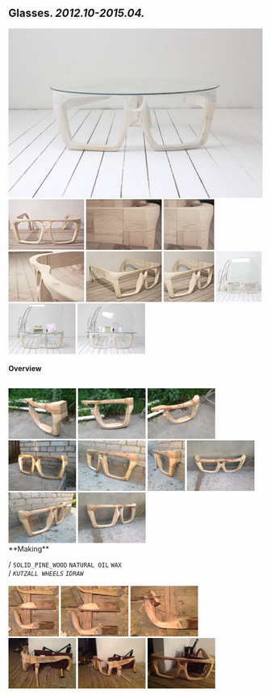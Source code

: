 
## Glasses. _2012.10-2015.04._  
![Glasses](/projects/Glasses/100.jpg)<a href="https://ewwgene.github.io/projects/Glasses/101.jpg"><img src="/projects/Glasses/101.jpg" height="100"></a> <a href="https://ewwgene.github.io/projects/Glasses/102.jpg"><img src="/projects/Glasses/102.jpg" height="100"></a> <a href="https://ewwgene.github.io/projects/Glasses/110.jpg"><img src="/projects/Glasses/110.jpg" height="100"></a> <a href="https://ewwgene.github.io/projects/Glasses/111.jpg"><img src="/projects/Glasses/111.jpg" height="100"></a> <a href="https://ewwgene.github.io/projects/Glasses/114.jpg"><img src="/projects/Glasses/114.jpg" height="100"></a> <a href="https://ewwgene.github.io/projects/Glasses/115.jpg"><img src="/projects/Glasses/115.jpg" height="100"></a> <a href="https://ewwgene.github.io/projects/Glasses/120.jpg"><img src="/projects/Glasses/120.jpg" height="100"></a> <a href="https://ewwgene.github.io/projects/Glasses/121.jpg"><img src="/projects/Glasses/121.jpg" height="100"></a> <a href="https://ewwgene.github.io/projects/Glasses/122.jpg"><img src="/projects/Glasses/122.jpg" height="100"></a> 
<br>  
**Overview**  
 
<br>
<a href="https://ewwgene.github.io/projects/Glasses/Making/309.jpg"><img src="/projects/Glasses/Making/309.jpg" height="100"></a> <a href="https://ewwgene.github.io/projects/Glasses/Making/310.jpg"><img src="/projects/Glasses/Making/310.jpg" height="100"></a> <a href="https://ewwgene.github.io/projects/Glasses/Making/311.jpg"><img src="/projects/Glasses/Making/311.jpg" height="100"></a> <a href="https://ewwgene.github.io/projects/Glasses/Making/320.jpg"><img src="/projects/Glasses/Making/320.jpg" height="100"></a> <a href="https://ewwgene.github.io/projects/Glasses/Making/322.jpg"><img src="/projects/Glasses/Making/322.jpg" height="100"></a> <a href="https://ewwgene.github.io/projects/Glasses/Making/323.jpg"><img src="/projects/Glasses/Making/323.jpg" height="100"></a> <a href="https://ewwgene.github.io/projects/Glasses/Making/325.jpg"><img src="/projects/Glasses/Making/325.jpg" height="100"></a> <a href="https://ewwgene.github.io/projects/Glasses/Making/327.jpg"><img src="/projects/Glasses/Making/327.jpg" height="100"></a> <a href="https://ewwgene.github.io/projects/Glasses/Making/328.jpg"><img src="/projects/Glasses/Making/328.jpg" height="100"></a> <br>  
**Making**  
  
/
`SOLID_PINE_WOOD` `NATURAL OIL` `WAX`   
/
_`KUTZALL WHEELS`_ _`IDRAW`_   
<br>
<a href="https://ewwgene.github.io/projects/Glasses/344.jpg"><img src="/projects/Glasses/344.jpg" height="100"></a> <a href="https://ewwgene.github.io/projects/Glasses/345.jpg"><img src="/projects/Glasses/345.jpg" height="100"></a> <a href="https://ewwgene.github.io/projects/Glasses/346.jpg"><img src="/projects/Glasses/346.jpg" height="100"></a> <a href="https://ewwgene.github.io/projects/Glasses/353.jpg"><img src="/projects/Glasses/353.jpg" height="100"></a> <a href="https://ewwgene.github.io/projects/Glasses/354.jpg"><img src="/projects/Glasses/354.jpg" height="100"></a> <a href="https://ewwgene.github.io/projects/Glasses/355.jpg"><img src="/projects/Glasses/355.jpg" height="100"></a> 
